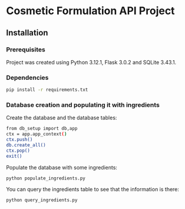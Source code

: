 # Cosmetic Formulation API Project

## Installation

### Prerequisites

Project was created using Python 3.12.1, Flask 3.0.2 and SQLite 3.43.1.

### Dependencies

```bash
pip install -r requirements.txt
```

### Database creation and populating it with ingredients

Create the database and the database tables:

```bash
from db_setup import db,app
ctx = app.app_context()
ctx.push()
db.create_all()
ctx.pop()
exit()
```

Populate the database with some ingredients:

```bash
python populate_ingredients.py
```

You can query the ingredients table to see that the information is there:

```bash
python query_ingredients.py
```